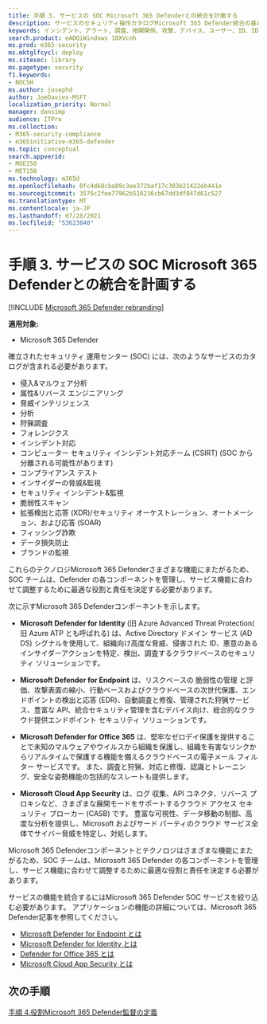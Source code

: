 ```yaml
---
title: 手順 3. サービスの SOC Microsoft 365 Defenderとの統合を計画する
description: サービスのセキュリティ操作カタログMicrosoft 365 Defender統合の基本。
keywords: インシデント、アラート、調査、相関関係、攻撃、デバイス、ユーザー、ID、ID、メールボックス、メール、365、microsoft、m365、インシデント対応、サイバー攻撃、secops、セキュリティ操作、soc
search.product: eADQiWindows 10XVcnh
ms.prod: m365-security
ms.mktglfcycl: deploy
ms.sitesec: library
ms.pagetype: security
f1.keywords:
- NOCSH
ms.author: josephd
author: JoeDavies-MSFT
localization_priority: Normal
manager: dansimp
audience: ITPro
ms.collection:
- M365-security-compliance
- m365initiative-m365-defender
ms.topic: conceptual
search.appverid:
- MOE150
- MET150
ms.technology: m365d
ms.openlocfilehash: 0fc4d68cba89c3ee372baf17c303b21422eb441e
ms.sourcegitcommit: 3576c2fee77962b516236cb67dd3df847d61c527
ms.translationtype: MT
ms.contentlocale: ja-JP
ms.lasthandoff: 07/28/2021
ms.locfileid: "53623840"
---
```

# <a name="step-3-plan-for-microsoft-365-defender-integration-with-your-soc-catalog-of-services"></a>手順 3. サービスの SOC Microsoft 365 Defenderとの統合を計画する

[!INCLUDE [Microsoft 365 Defender rebranding](../includes/microsoft-defender.md)]

**適用対象:**
- Microsoft 365 Defender

確立されたセキュリティ 運用センター (SOC) には、次のようなサービスのカタログが含まれる必要があります。

- 侵入&マルウェア分析
- 属性&リバース エンジニアリング
- 脅威インテリジェンス
- 分析
- 狩猟調査
- フォレンジクス
- インシデント対応 
- コンピューター セキュリティ インシデント対応チーム (CSIRT) (SOC から分離される可能性があります) 
- コンプライアンス テスト
- インサイダーの脅威&監視
- セキュリティ インシデント&監視 
- 脆弱性スキャン
- 拡張検出と応答 (XDR)/セキュリティ オーケストレーション、オートメーション、および応答 (SOAR)
- フィッシング詐欺
- データ損失防止
- ブランドの監視

これらのテクノロジMicrosoft 365 Defenderさまざまな機能にまたがるため、SOC チームは、Defender の各コンポーネントを管理し、サービス機能に合わせて調整するために最適な役割と責任を決定する必要があります。

次に示すMicrosoft 365 Defenderコンポーネントを示します。

- **Microsoft Defender for Identity** (旧 Azure Advanced Threat Protection( 旧 Azure ATP とも呼ばれる) は、Active Directory ドメイン サービス (AD DS) シグナルを使用して、組織向け高度な脅威、侵害された ID、悪意のあるインサイダーアクションを特定、検出、調査するクラウドベースのセキュリティ ソリューションです。

- **Microsoft Defender for Endpoint** は、リスクベースの 脆弱性の管理 と評価、攻撃表面の縮小、行動ベースおよびクラウドベースの次世代保護、エンドポイントの検出と応答 (EDR)、自動調査と修復、管理された狩猟サービス、豊富な API、統合セキュリティ管理を含むデバイス向け、総合的なクラウド提供エンドポイント セキュリティ ソリューションです。

 - **Microsoft Defender for Office 365** は、堅牢なゼロデイ保護を提供することで未知のマルウェアやウイルスから組織を保護し、組織を有害なリンクからリアルタイムで保護する機能を備えるクラウドベースの電子メール フィルター サービスです。 また、調査と狩猟、対応と修復、認識とトレーニング、安全な姿勢機能の包括的なスレートも提供します。

- **Microsoft Cloud App Security** は、ログ 収集、API コネクタ、リバース プロキシなど、さまざまな展開モードをサポートするクラウド アクセス セキュリティ ブローカー (CASB) です。 豊富な可視性、データ移動の制御、高度な分析を提供し、Microsoft およびサード パーティのクラウド サービス全体でサイバー脅威を特定し、対処します。

Microsoft 365 Defenderコンポーネントとテクノロジはさまざまな機能にまたがるため、SOC チームは、Microsoft 365 Defender の各コンポーネントを管理し、サービス機能に合わせて調整するために最適な役割と責任を決定する必要があります。

サービスの機能を統合するにはMicrosoft 365 Defender SOC サービスを絞り込む必要があります。 アプリケーションの機能の詳細については、Microsoft 365 Defender記事を参照してください。

- [Microsoft Defender for Endpoint とは](/defender-endpoint/microsoft-defender-endpoint)
- [Microsoft Defender for Identity とは](/defender-for-identity/what-is)
- [Defender for Office 365 とは](/office-365-security/defender-for-office-365)
- [Microsoft Cloud App Security とは](/cloud-app-security/what-is-cloud-app-security)

## <a name="next-step"></a>次の手順

[手順 4.役割Microsoft 365 Defender監督の定義](integrate-microsoft-365-defender-secops-roles.md)

